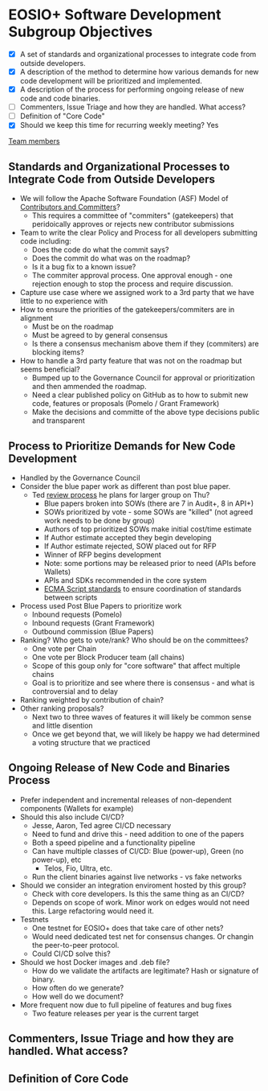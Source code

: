 # EOSIO+ Software Development Subgroup Objectives
- [x] A set of standards and organizational processes to integrate code from outside developers.
- [x] A description of the method to determine how various demands for new code development will be prioritized and implemented.
- [x] A description of the process for performing ongoing release of new code and code binaries.
- [ ] Commenters, Issue Triage and how they are handled.  What access?
- [ ] Definition of "Core Code"
- [x] Should we keep this time for recurring weekly meeting? Yes

[Team members](readme.md)

## Standards and Organizational Processes to Integrate Code from Outside Developers
- We will follow the Apache Software Foundation (ASF) Model of [Contributors and Committers](https://community.apache.org/contributors/)?
  - This requires a committee of "commiters" (gatekeepers) that peridoically approves or rejects new contributor submissions
- Team to write the clear Policy and Process for all developers submitting code including:
  - Does the code do what the commit says?
  - Does the commit do what was on the roadmap?
  - Is it a bug fix to a known issue?
  - The commiter approval process.  One approval enough - one rejection enough to stop the process and require discussion.
- Capture use case where we assigned work to a 3rd party that we have little to no experience with
- How to ensure the priorities of the gatekeepers/commiters are in alignment
  - Must be on the roadmap
  - Must be agreed to by general consensus
  - Is there a consensus mechanism above them if they (commiters) are blocking items?
- How to handle a 3rd party feature that was not on the roadmap but seems beneficial?
  - Bumped up to the Governance Council for approval or prioritization and then ammended the roadmap.
  - Need a clear published policy on GitHub as to how to submit new code, features or proposals (Pomelo / Grant Framework)
  - Make the decisions and committe of the above type decisions public and transparent

## Process to Prioritize Demands for New Code Development
- Handled by the Governance Council
- Consider the blue paper work as different than post blue paper.
  - Ted [review process](../../eosio+PathToRoadmapProposal.md) he plans for larger group on Thu?
    - Blue papers broken into SOWs (there are 7 in Audit+, 8 in API+)
    - SOWs prioritized by vote - some SOWs are "killed" (not agreed work needs to be done by group)
    - Authors of top prioritized SOWs make initial cost/time estimate
    - If Author estimate accepted they begin developing
    - If Author estimate rejected, SOW placed out for RFP
    - Winner of RFP begins development
    - Note: some portions may be released prior to need (APIs before Wallets)
    - APIs and SDKs recommended in the core system
    - [ECMA Script standards](https://tc39.es/process-document/) to ensure coordination of standards between scripts
- Process used Post Blue Papers to prioritize work
  - Inbound requests (Pomelo)
  - Inbound requests (Grant Framework)
  - Outbound commission (Blue Papers)
- Ranking?  Who gets to vote/rank?  Who should be on the committees?
  - One vote per Chain
  - One vote per Block Producer team (all chains)
  - Scope of this goup only for "core software" that affect multiple chains
  - Goal is to prioritize and see where there is consensus - and what is controversial and to delay
- Ranking weighted by contribution of chain?
- Other ranking proposals?
  - Next two to three waves of features it will likely be common sense and little disention
  - Once we get beyond that, we will likely be happy we had determined a voting structure that we practiced

## Ongoing Release of New Code and Binaries Process
- Prefer independent and incremental releases of non-dependent components (Wallets for example)
- Should this also include CI/CD?
  - Jesse, Aaron, Ted agree CI/CD necessary
  - Need to fund and drive this - need addition to one of the papers
  - Both a speed pipeline and a functionality pipeline
  - Can have multiple classes of CI/CD: Blue (power-up), Green (no power-up), etc
    - Telos, Fio, Ultra, etc.
  - Run the client binaries against live networks - vs fake networks
- Should we consider an integration enviroment hosted by this group?
  - Check with core developers.  Is this the same thing as an CI/CD?
  - Depends on scope of work. Minor work on edges would not need this.  Large refactoring would need it.
- Testnets
  - One testnet for EOSIO+ does that take care of other nets?
  - Would need dedicated test net for consensus changes.  Or changin the peer-to-peer protocol.
  - Could CI/CD solve this?
-  Should we host Docker images and .deb file?
   - How do we validate the artifacts are legitimate?  Hash or signature of binary.
   - How often do we generate?
   - How well do we document?
- More frequent now due to full pipeline of features and bug fixes
  - Two feature releases per year is the current target

## Commenters, Issue Triage and how they are handled.  What access?

## Definition of Core Code

